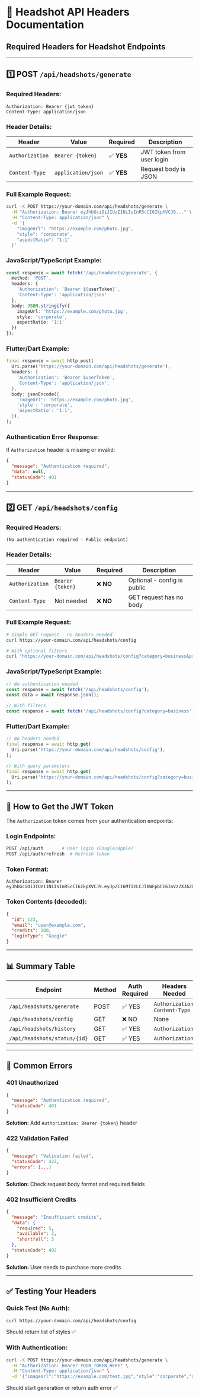 # 🔐 Headshot API Headers Documentation

## Required Headers for Headshot Endpoints

---

## 1️⃣ POST `/api/headshots/generate`

### **Required Headers:**

```http
Authorization: Bearer {jwt_token}
Content-Type: application/json
```

### **Header Details:**

| Header | Value | Required | Description |
|--------|-------|----------|-------------|
| `Authorization` | `Bearer {token}` | ✅ **YES** | JWT token from user login |
| `Content-Type` | `application/json` | ✅ **YES** | Request body is JSON |

### **Full Example Request:**

```bash
curl -X POST https://your-domain.com/api/headshots/generate \
  -H "Authorization: Bearer eyJhbGciOiJIUzI1NiIsInR5cCI6IkpXVCJ9..." \
  -H "Content-Type: application/json" \
  -d '{
    "imageUrl": "https://example.com/photo.jpg",
    "style": "corporate",
    "aspectRatio": "1:1"
  }'
```

### **JavaScript/TypeScript Example:**

```typescript
const response = await fetch('/api/headshots/generate', {
  method: 'POST',
  headers: {
    'Authorization': `Bearer ${userToken}`,
    'Content-Type': 'application/json'
  },
  body: JSON.stringify({
    imageUrl: 'https://example.com/photo.jpg',
    style: 'corporate',
    aspectRatio: '1:1'
  })
});
```

### **Flutter/Dart Example:**

```dart
final response = await http.post(
  Uri.parse('https://your-domain.com/api/headshots/generate'),
  headers: {
    'Authorization': 'Bearer $userToken',
    'Content-Type': 'application/json',
  },
  body: jsonEncode({
    'imageUrl': 'https://example.com/photo.jpg',
    'style': 'corporate',
    'aspectRatio': '1:1',
  }),
);
```

### **Authentication Error Response:**

If `Authorization` header is missing or invalid:

```json
{
  "message": "Authentication required",
  "data": null,
  "statusCode": 401
}
```

---

## 2️⃣ GET `/api/headshots/config`

### **Required Headers:**

```http
(No authentication required - Public endpoint)
```

### **Header Details:**

| Header | Value | Required | Description |
|--------|-------|----------|-------------|
| `Authorization` | `Bearer {token}` | ❌ **NO** | Optional - config is public |
| `Content-Type` | Not needed | ❌ **NO** | GET request has no body |

### **Full Example Request:**

```bash
# Simple GET request - no headers needed
curl https://your-domain.com/api/headshots/config

# With optional filters
curl "https://your-domain.com/api/headshots/config?category=business&premium=false"
```

### **JavaScript/TypeScript Example:**

```typescript
// No authentication needed
const response = await fetch('/api/headshots/config');
const data = await response.json();

// With filters
const response = await fetch('/api/headshots/config?category=business');
```

### **Flutter/Dart Example:**

```dart
// No headers needed
final response = await http.get(
  Uri.parse('https://your-domain.com/api/headshots/config'),
);

// With query parameters
final response = await http.get(
  Uri.parse('https://your-domain.com/api/headshots/config?category=business'),
);
```

---

## 🔑 How to Get the JWT Token

The `Authorization` token comes from your authentication endpoints:

### Login Endpoints:
```bash
POST /api/auth       # User login (Google/Apple)
POST /api/auth/refresh  # Refresh token
```

### Token Format:
```
Authorization: Bearer eyJhbGciOiJIUzI1NiIsInR5cCI6IkpXVCJ9.eyJpZCI6MTIzLCJlbWFpbCI6InVzZXJAZXhhbXBsZS5jb20ifQ.signature
```

### Token Contents (decoded):
```json
{
  "id": 123,
  "email": "user@example.com",
  "credits": 100,
  "loginType": "Google"
}
```

---

## 📊 Summary Table

| Endpoint | Method | Auth Required | Headers Needed |
|----------|--------|---------------|----------------|
| `/api/headshots/generate` | POST | ✅ YES | `Authorization`, `Content-Type` |
| `/api/headshots/config` | GET | ❌ NO | None |
| `/api/headshots/history` | GET | ✅ YES | `Authorization` |
| `/api/headshots/status/{id}` | GET | ✅ YES | `Authorization` |

---

## 🚨 Common Errors

### 401 Unauthorized
```json
{
  "message": "Authentication required",
  "statusCode": 401
}
```
**Solution:** Add `Authorization: Bearer {token}` header

### 422 Validation Failed
```json
{
  "message": "Validation failed",
  "statusCode": 422,
  "errors": [...]
}
```
**Solution:** Check request body format and required fields

### 402 Insufficient Credits
```json
{
  "message": "Insufficient credits",
  "data": {
    "required": 5,
    "available": 2,
    "shortfall": 3
  },
  "statusCode": 402
}
```
**Solution:** User needs to purchase more credits

---

## ✅ Testing Your Headers

### Quick Test (No Auth):
```bash
curl https://your-domain.com/api/headshots/config
```
Should return list of styles ✅

### With Authentication:
```bash
curl -X POST https://your-domain.com/api/headshots/generate \
  -H "Authorization: Bearer YOUR_TOKEN_HERE" \
  -H "Content-Type: application/json" \
  -d '{"imageUrl":"https://example.com/test.jpg","style":"corporate","aspectRatio":"1:1"}'
```
Should start generation or return auth error ✅